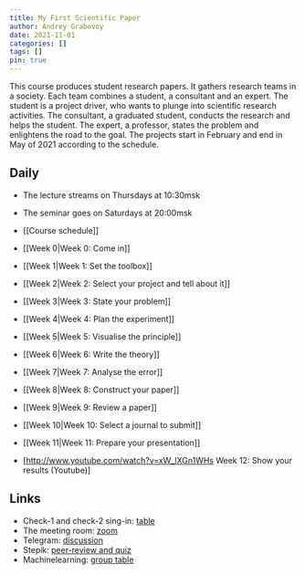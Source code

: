 ```yaml
---
title: My First Scientific Paper
author: Andrey Grabovoy
date: 2021-11-01
categories: []
tags: []
pin: true
---
```


This course produces student research papers. It gathers research teams in a society. Each team combines a student, a consultant and an expert. The student is a project driver, who wants to plunge into scientific research activities. The consultant, a graduated student, conducts the research and helps the student. The expert, a professor, states the problem and enlightens the road to the goal. The projects start in February and end in May of 2021 according to the schedule.

## Daily 

* The lecture streams on Thursdays at 10:30msk 
* The seminar goes on Saturdays at 20:00msk 

* [[Course schedule]] 
* [[Week 0|Week 0: Come in]] 
* [[Week 1|Week 1: Set the toolbox]] 
* [[Week 2|Week 2: Select your project and tell about it]] 
* [[Week 3|Week 3: State your problem]] 
* [[Week 4|Week 4: Plan the experiment]] 
* [[Week 5|Week 5: Visualise the principle]] 
* [[Week 6|Week 6: Write the theory]] 
* [[Week 7|Week 7: Analyse the error]] 
* [[Week 8|Week 8: Construct your paper]] 
* [[Week 9|Week 9: Review a paper]] 
* [[Week 10|Week 10: Select a journal to submit]] 
* [[Week 11|Week 11: Prepare your presentation]] 
* [http://www.youtube.com/watch?v=xW_lXGn1WHs Week 12: Show your results (Youtube)] 

## Links
* Check-1 and check-2 sing-in: [table](https://docs.google.com/spreadsheets/d/1g9ud_qyHJIkzHYWFRac_WmeVZ7Qv11N_OIXAzK5iOs0/edit#gid=298225191)
* The meeting room: [zoom](https://m1p.org/go_zoom)
* Telegram: [discussion](https://t.me/m1p_talk)
* Stepik: [peer-review and quiz](https://stepik.org/course/90240/syllabus)
* Machinelearning: [group table](http://www.machinelearning.ru/wiki/index.php?title=%D0%9C%D0%BE%D1%8F_%D0%BF%D0%B5%D1%80%D0%B2%D0%B0%D1%8F_%D0%BD%D0%B0%D1%83%D1%87%D0%BD%D0%B0%D1%8F_%D1%81%D1%82%D0%B0%D1%82%D1%8C%D1%8F_%28%D0%BB%D0%B5%D0%BA%D1%86%D0%B8%D0%B8_%D0%B8_%D0%BF%D1%80%D0%B0%D0%BA%D1%82%D0%B8%D0%BA%D0%B0%2C_%D0%92.%D0%92._%D0%A1%D1%82%D1%80%D0%B8%D0%B6%D0%BE%D0%B2%29/%D0%93%D1%80%D1%83%D0%BF%D0%BF%D1%8B_874%2C_821%2C_813%2C_%D0%B2%D0%B5%D1%81%D0%BD%D0%B0_2021)
